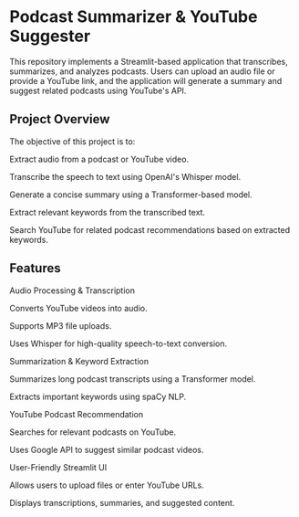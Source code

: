 # Podcast Summarizer & YouTube Suggester 

This repository implements a Streamlit-based application that transcribes, summarizes, and analyzes podcasts. Users can upload an audio file or provide a YouTube link, and the application will generate a summary and suggest related podcasts using YouTube's API.

##  Project Overview 

The objective of this project is to:

Extract audio from a podcast or YouTube video.

Transcribe the speech to text using OpenAI's Whisper model.

Generate a concise summary using a Transformer-based model.

Extract relevant keywords from the transcribed text.

Search YouTube for related podcast recommendations based on extracted keywords.

##  Features 

Audio Processing & Transcription

Converts YouTube videos into audio.

Supports MP3 file uploads.

Uses Whisper for high-quality speech-to-text conversion.

Summarization & Keyword Extraction

Summarizes long podcast transcripts using a Transformer model.

Extracts important keywords using spaCy NLP.

YouTube Podcast Recommendation

Searches for relevant podcasts on YouTube.

Uses Google API to suggest similar podcast videos.

User-Friendly Streamlit UI

Allows users to upload files or enter YouTube URLs.

Displays transcriptions, summaries, and suggested content.




